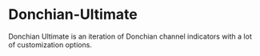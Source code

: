 # Donchian-Ultimate
Donchian Ultimate is an iteration of Donchian channel indicators with a lot of customization options.
